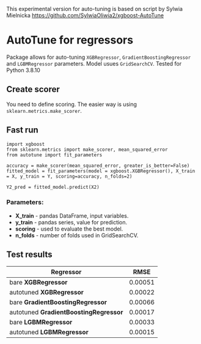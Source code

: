 This experimental version for auto-tuning is based on script by Sylwia Mielnicka https://github.com/SylwiaOliwia2/xgboost-AutoTune 

# AutoTune for regressors
Package allows for auto-tuning `XGBRegressor`, `GradientBoostingRegressor` and `LGBMRegressor` parameters. Model usues `GridSearchCV`. Tested for Python 3.8.10

## Create scorer
You need to define scoring. The easier way is using `sklearn.metrics.make_scorer`. 

## Fast run

```
import xgboost
from sklearn.metrics import make_scorer, mean_squared_error
from autotune import fit_parameters

accuracy = make_scorer(mean_squared_error, greater_is_better=False)
fitted_model = fit_parameters(model = xgboost.XGBRegressor(), X_train = X, y_train = Y, scoring=accuracy, n_folds=2)    

Y2_pred = fitted_model.predict(X2)
```

### Parameters:

* **X_train** - pandas DataFrame, input variables.
* **y_train** - pandas series, value for prediction.
* **scoring** - used to evaluate the best model.
* **n_folds** - number of folds used in GridSearchCV.


## Test results

| Regressor | RMSE |
| --- | --- |
| bare **XGBRegressor** | 0.00051 |
| autotuned **XGBRegressor** | 0.00022 |
| bare **GradientBoostingRegressor** | 0.00066 |
| autotuned **GradientBoostingRegressor** | 0.00017 |
| bare **LGBMRegressor** | 0.00033 |
| autotuned **LGBMRegressor** | 0.00015 |
